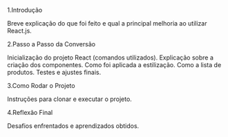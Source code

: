 1.Introdução

Breve explicação do que foi feito e qual a principal melhoria ao utilizar React.js.

2.Passo a Passo da Conversão

Inicialização do projeto React (comandos utilizados).
Explicação sobre a criação dos componentes.
Como foi aplicada a estilização.
Como a lista de produtos.
Testes e ajustes finais.

3.Como Rodar o Projeto

Instruções para clonar e executar o projeto.

4.Reflexão Final

Desafios enfrentados e aprendizados obtidos.